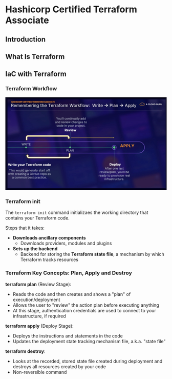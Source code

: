# Hashicorp Certified Terraform Associate

## Introduction

## What Is Terraform

## IaC with Terraform

### Terraform Workflow

![terraform_associate_t_workflow](./media/terraform_associate_t_workflow.png)

### Terraform init

The `terraform init` command initializaes the working directory that contains your Terraform code.

Steps that it takes:

- **Downloads ancillary components**
  - Downloads providers, modules and plugins
- **Sets up the backend**
  - Backend for storing the **Terraform state file**, a mechanism by which Terraform tracks resources

### Terraform Key Concepts: Plan, Apply and Destroy

**terraform plan** (Review Stage):

- Reads the code and then creates and shows a "plan" of execution/deployment
- Allows the user to "review" the action plan before executing anything
- At this stage, authentication credentials are used to connect to your infrastructure, if required

**terraform apply** (Deploy Stage):

- Deploys the instructions and statements in the code
- Updates the deployment state tracking mechanism file, a.k.a. "state file"

**terraform destroy**:

- Looks at the recorded, stored state file created during deployment and destroys all resources created by your code
- Non-reversible command

